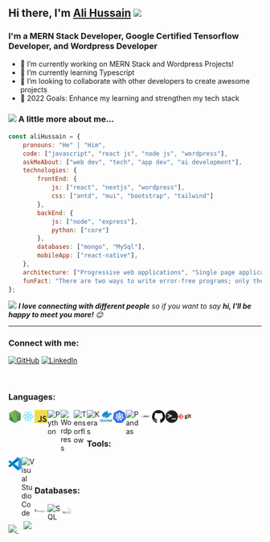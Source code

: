 ## Hi there, I'm [Ali Hussain][website] ![](https://github.com/egonelbre/gophers/blob/master/animation/2bit-sprite/run.gif)

### I'm a MERN Stack Developer, Google Certified Tensorflow Developer, and Wordpress Developer
- 🔭 I’m currently working on MERN Stack and Wordpress Projects!
- 🌱 I’m currently learning Typescript
- 👯 I’m looking to collaborate with other developers to create awesome projects
- 🥅 2022 Goals: Enhance my learning and strengthen my tech stack

### <img src="https://media.giphy.com/media/VgCDAzcKvsR6OM0uWg/giphy.gif" width="50"> A little more about me...  

```javascript
const aliHussain = {
    pronouns: "He" | "Him",
    code: ["javascript", "react js", "node js", "wordpress"],
    askMeAbout: ["web dev", "tech", "app dev", "ai development"],
    technologies: {
        frontEnd: {
            js: ["react", "nextjs", "wordpress"],
            css: ["antd", "mui", "bootstrap", "tailwind"]
        },
        backEnd: {
            js: ["node", "express"],
            python: ["core"]
        },
        databases: ["mongo", "MySql"],
        mobileApp: ["react-native"],
    },
    architecture: ["Progressive web applications", "Single page applications", "Ai applications"],
    funFact: "There are two ways to write error-free programs; only the third one works"
};
```

<img src="https://media.giphy.com/media/LnQjpWaON8nhr21vNW/giphy.gif" width="60"> <em><b>I love connecting with different people</b> so if you want to say <b>hi, I'll be happy to meet you more!</b> 😊</em>

---
### Connect with me:
<a title="Github" href="https://github.com/ali2527"><img src="https://img.shields.io/github/followers/ali2527.svg?label=GitHub&style=social" alt="GitHub"></a>
<a title="LinkedIn" href="https://www.linkedin.com/in/ali2527/"><img src="https://img.shields.io/badge/LinkedIn--_.svg?style=social&logo=linkedin" alt="LinkedIn"></a>



<br />

### Languages:

<img title="NodeJS" align="left" alt="Node JS" width="26px" src="https://raw.githubusercontent.com/github/explore/80688e429a7d4ef2fca1e82350fe8e3517d3494d/topics/nodejs/nodejs.png" />
<img title="ReactJS" align="left" alt="React JS" width="26px" src="https://raw.githubusercontent.com/github/explore/80688e429a7d4ef2fca1e82350fe8e3517d3494d/topics/react/react.png" />
<img title="Javascript" align="left" alt="JavaScript" width="26px" src="https://raw.githubusercontent.com/github/explore/80688e429a7d4ef2fca1e82350fe8e3517d3494d/topics/javascript/javascript.png" />
<img title="Pyhton" align="left" alt="Python" width="26px" src="https://avatars.githubusercontent.com/u/1525981?s=200&v=4" />
<img title="Wordpress" align="left" alt="Wordpress" width="26px" src="https://avatars.githubusercontent.com/u/276006?s=200&v=4" />
<img title="Tensorflow" align="left" alt="Tensorflow" width="26px" src="https://avatars.githubusercontent.com/u/15658638?s=200&v=4" />
<img title="Keras" align="left" alt="Keras" width="26px" src="https://avatars.githubusercontent.com/u/34455048?s=200&v=4" />
<img title="Docker" align="left" alt="Docker" width="26px" src="https://raw.githubusercontent.com/github/explore/80688e429a7d4ef2fca1e82350fe8e3517d3494d/topics/docker/docker.png" />
<img title="Kubernetes" align="left" alt="Kubernetes" width="26px" src="https://raw.githubusercontent.com/github/explore/01ea2a586e5da744792d0ccfce2f68b861f29301/topics/kubernetes/kubernetes.png" />

<img title="Pandas" align="left" alt="Pandas" width="26px" src="https://avatars.githubusercontent.com/u/21206976?s=200&v=4" />

<img title="JQuery" align="left" alt="JQuery" width="26px" src="https://raw.githubusercontent.com/github/explore/80688e429a7d4ef2fca1e82350fe8e3517d3494d/topics/jquery/jquery.png" />
<img title="Github" align="left" alt="GitHub" width="26px" src="https://raw.githubusercontent.com/github/explore/78df643247d429f6cc873026c0622819ad797942/topics/github/github.png" />
<img title="HTML5" align="left" alt="HTML5" width="26px" src="https://raw.githubusercontent.com/github/explore/80688e429a7d4ef2fca1e82350fe8e3517d3494d/topics/terminal/terminal.png" />
<img title="Git" align="left" alt="Git" width="26px" src="https://raw.githubusercontent.com/github/explore/80688e429a7d4ef2fca1e82350fe8e3517d3494d/topics/git/git.png" />

<br />
<br />

### Tools:

<img title="Visual Studio Code" align="left" alt="Visual Studio Code" width="26px" src="https://raw.githubusercontent.com/github/explore/80688e429a7d4ef2fca1e82350fe8e3517d3494d/topics/visual-studio-code/visual-studio-code.png" />
<img title="Android Studio" align="left" alt="Visual Studio Code" width="26px" src="https://2.bp.blogspot.com/-tzm1twY_ENM/XlCRuI0ZkRI/AAAAAAAAOso/BmNOUANXWxwc5vwslNw3WpjrDlgs9PuwQCLcBGAsYHQ/s1600/pasted%2Bimage%2B0.png" />


<br />
<br />

### Databases:

<img title="MongoDB" align="left" alt="MongoDB" width="26px" src="https://raw.githubusercontent.com/github/explore/80688e429a7d4ef2fca1e82350fe8e3517d3494d/topics/mongodb/mongodb.png" />
<img title="MSSQL" align="left" alt="SQL" width="26px" src="https://iconape.com/wp-content/files/jy/81002/svg/microsoft-sql-server.svg" />
<img title="MySQL" align="left" alt="MySQL" width="26px" src="https://raw.githubusercontent.com/github/explore/80688e429a7d4ef2fca1e82350fe8e3517d3494d/topics/mysql/mysql.png" />

<br />
<br />

<a href="https://github.com/ali2527">
  <img height="180em" style="max-width:45%;" src="https://github-readme-stats.vercel.app/api?username=ali2527&theme=buefy&show_icons=true" />
  <img height="180em" style="max-width:45%;margin: 0 0 7px 10px;" src="https://github-readme-stats.vercel.app/api/top-langs/?username=ali2527&theme=buefy&layout=compact&hide=html,css,hack,ags%20script" />
</a>

[website]: https://www.google.com/
[instagram]: https://www.google.com/
